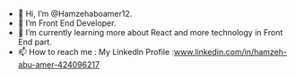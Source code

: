 - 👋 Hi, I’m @Hamzehaboamer12.
- 👀 I’m Front End Developer.
- 🌱 I’m currently learning more about React and more technology in Front End part.
- 📫 How to reach me : My Linkedln Profile :www.linkedin.com/in/hamzeh-abu-amer-424096217

<!---
Hamzehaboamer12/Hamzehaboamer12 is a ✨ special ✨ repository because its `README.md` (this file) appears on your GitHub profile.
You can click the Preview link to take a look at your changes.
--->

